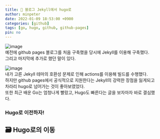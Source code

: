 ```yaml
---
title: 👻 블로그 Jekyll에서 hugo로
author: minpeter
date: 2022-01-09 18:53:00 +0900
categories: [github]
tags: [go, hugo, github, github-pages]
pin: no
---
```



![image](https://user-images.githubusercontent.com/62207008/148677455-f870a2f2-19cb-4f61-a563-ec8ec9a97d68.png)  
예전에 github pages 블로그를 처음 구축했을 당시에 Jekyll를 이용해 구축했다.  
그리고 마지막에 추가로 했던 말이 있다.  

![image](https://user-images.githubusercontent.com/62207008/148677560-9845a892-cf85-4fe9-a60c-61ae6025ea1e.png)  
내가 고른 Jekyll 테마의 호환성 문제로 인해 actions를 이용해 빌드를 수행했다.  
하지만 github pages에서 공식적으로 지원한다는 Jekyll의 강력한 장점을 잃게되고  
차라리 hugo로 넘어가는 것이 좋아보였었다.  
또한 최근 배운 Go는 엄청나게 빨랐고, Hugo도 빠른다는 글을 보자마자 바로 결심했다.  
### Hugo로 이전하자!  

## 🗃️ Hugo로의 이동
